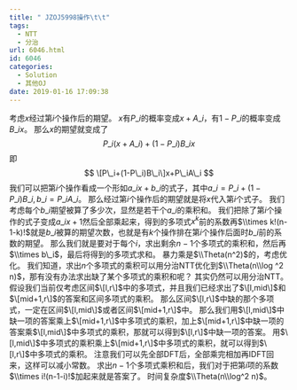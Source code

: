 ```yaml
---
title: " JZOJ5998操作\t\t"
tags:
  - NTT
  - 分治
url: 6046.html
id: 6046
categories:
  - Solution
  - 其他OJ
date: 2019-01-16 17:09:38
---
```


考虑$x$经过第$i$个操作后的期望。 $x$有$P\_i$的概率变成$x+A\_i$，有$1-P\_i$的概率变成$B\_ix$。 那么$x$的期望就变成了 $$ P\_i(x+A\_i)+(1-P\_i)B\_ix $$ 即 $$ \[P\_i+(1-P\_i)B\_i\]x+P\_iA\_i $$ 我们可以把第$i$个操作看成一个形如$a\_ix+b\_i$的式子，其中$a\_i=P\_i+(1-P\_i)B\_i,b\_i=P\_iA\_i$。 那么经过第$i$个操作后的期望就是将$x$代入第$i$个式子。 我们考虑每个$b\_i$期望被算了多少次，显然是若干个$a\_i$的乘积和。 我们把除了第$i$个操作的式子变成$a\_ix+1$然后全部乘起来，得到的多项式$x^k$前的系数再$\\times k!(n-1-k)!$就是$b\_i$被算的期望次数，也就是有$k$个操作排在第$i$个操作后面时$b\_i$前的系数的期望。 那么我们就是要对于每个$i$，求出剩余$n-1$个多项式的乘积和，然后再$\\times b\_i$，最后将得到的多项式求和。 暴力乘是$\\Theta(n^2)$的，考虑优化。 我们知道，求出$n$个多项式的乘积可以用分治NTT优化到$\\Theta(n\\log ^2 n)$，那有没有办法求出缺了某个多项式的乘积和呢？ 其实仍然可以用分治NTT。 假设我们当前仅考虑区间$\[l,r\]$中的多项式，并且我们已经求出了$\[l,mid\]$和$\[mid+1,r\]$的答案和区间多项式的乘积。 那么区间$\[l,r\]$中缺的那个多项式，一定在区间$\[l,mid\]$或者区间$\[mid+1,r\]$中。 那么我们用$\[l,mid\]$中缺一项的答案乘上$\[mid+1,r\]$中多项式的乘积，加上$\[mid+1,r\]$中缺一项的答案乘$\[l,mid\]$中多项式的乘积，那就可以得到$\[l,r\]$中缺一项的答案。 用$\[l,mid\]$中多项式的乘积乘上$\[mid+1,r\]$中多项式的乘积，就可以得到$\[l,r\]$中多项式的乘积。 注意我们可以先全部DFT后，全部乘完相加再IDFT回来，这样可以减小常数。 求出$n-1$个多项式乘积和后，我们对于把第$i$项的系数$\\times i!(n-1-i)!$加起来就是答案了。 时间复杂度$\\Theta(n\\log^2 n)$。